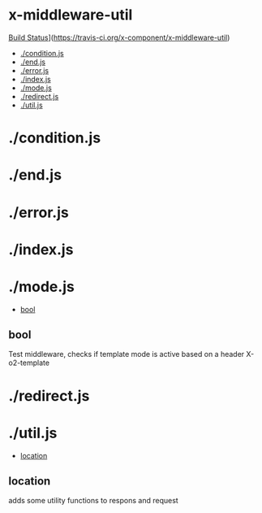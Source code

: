 # x-middleware-util

[Build Status](https://travis-ci.org/x-component/x-middleware-util.png?v1.0.0)](https://travis-ci.org/x-component/x-middleware-util)

- [./condition.js](#conditionjs) 
- [./end.js](#endjs) 
- [./error.js](#errorjs) 
- [./index.js](#indexjs) 
- [./mode.js](#modejs) 
- [./redirect.js](#redirectjs) 
- [./util.js](#utiljs) 

# ./condition.js




# ./end.js




# ./error.js




# ./index.js




# ./mode.js

  - [bool](#bool)

## bool

  Test middleware, checks if template mode is active
  based on a header X-o2-template

# ./redirect.js




# ./util.js

  - [location](#location)

## location

  adds some utility functions to respons and request
